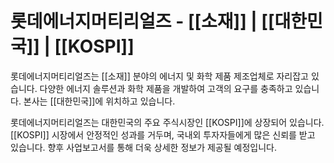 # 롯데에너지머티리얼즈 - [[소재]] | [[대한민국]] | [[KOSPI]]

롯데에너지머티리얼즈는 [[소재]] 분야의 에너지 및 화학 제품 제조업체로 자리잡고 있습니다. 다양한 에너지 솔루션과 화학 제품을 개발하여 고객의 요구를 충족하고 있습니다. 본사는 [[대한민국]]에 위치하고 있습니다.

롯데에너지머티리얼즈는 대한민국의 주요 주식시장인 [[KOSPI]]에 상장되어 있습니다. [[KOSPI]] 시장에서 안정적인 성과를 거두며, 국내외 투자자들에게 많은 신뢰를 받고 있습니다. 향후 사업보고서를 통해 더욱 상세한 정보가 제공될 예정입니다.
